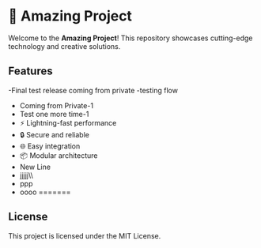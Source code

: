 # 🚀 Amazing Project

Welcome to the **Amazing Project**! This repository showcases cutting-edge technology and creative solutions.


## Features
-Final test release coming from private
-testing flow
- Coming from Private-1
- Test one more time-1
- ⚡ Lightning-fast performance
- 🔒 Secure and reliable
- 🌐 Easy integration
- 📦 Modular architecture
- New Line
- jjjjj\\\
- ppp
- oooo
=======

## License

This project is licensed under the MIT License.

